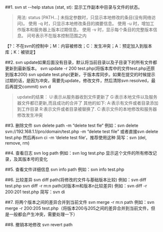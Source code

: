 ##1. svn st --help
status (stat, st): 显示工作副本中目录与文件的状态。

>用法: status [PATH...]
  未指定参数时，只显示本地修改的条目(没有网络访问)。
  使用 -q 时，只显示本地修改条目的摘要信息。
  使用 -u 时，增加工作版本和服务器上版本过期信息。
  使用 -v 时，显示每个条目的完整版本信息。
问号表示不在版本控制范围之内

【?：不在svn的控制中；M：内容被修改；C：发生冲突；A：预定加入到版本库；K：被锁定】

##2. svn update如果后面没有目录，默认将当前目录以及子目录下的所有文件都更新到最新版本。
svn update -r 200 test.php(将版本库中的文件test.php还原到版本200)
svn update test.php(更新，于版本库同步。如果在提交的时候提示过期的话，是因为冲突，需要先update，修改文件，然后清除svn resolved，最后再提交commit)
svn d

>update的结果：
U:表示从服务器收到文件更新了
G:表示本地文件以及服务器文件都已更新,而且成功的合并了 
其他的如下:
A:表示有文件或者目录添加到工作目录
R:表示文件或者目录被替换了.
C:表示文件的本地修改和服务器修改发生冲突


##3. 删除文件
svn delete path -m “delete test fle“
例如：svn delete svn://192.168.1.1/pro/domain/test.php -m “delete test file”
或者直接svn delete test.php 然后再svn ci -m ‘delete test file‘，推荐使用这种
简写：svn (del, remove, rm)

##4. 查看日志
svn log path
例如：svn log test.php 显示这个文件的所有修改记录，及其版本号的变化

##5. 查看文件详细信息
svn info path
例如：svn info test.php

##6. 比较差异
svn diff path(将修改的文件与基础版本比较)
例如：svn diff test.php
svn diff -r m:n path(对版本m和版本n比较差异)
例如：svn diff -r 200:201 test.php
简写：svn di

##7. 将两个版本之间的差异合并到当前文件
svn merge -r m:n path
例如：svn merge -r 200:205 test.php（将版本200与205之间的差异合并到当前文件，但是一般都会产生冲突，需要处理一下）

##8. 撤销本地修改
svn revert path
